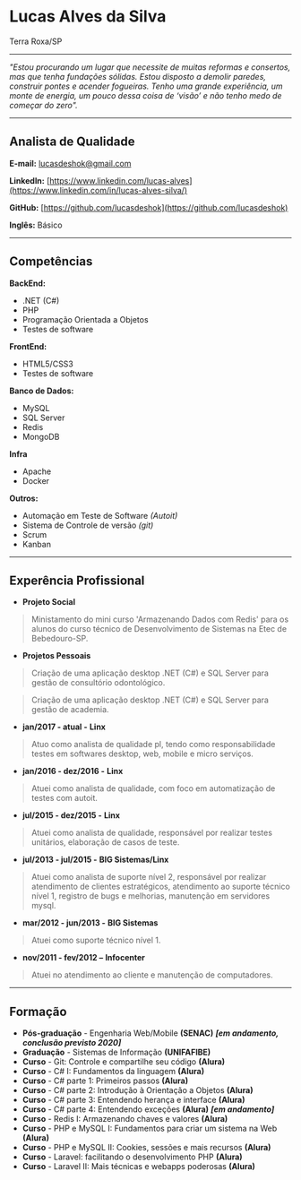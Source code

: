 # Lucas Alves da Silva
Terra Roxa/SP

---

_"Estou procurando um lugar que necessite de muitas reformas e consertos, mas que tenha fundações sólidas. Estou disposto a demolir paredes, construir pontes e acender fogueiras. Tenho uma grande experiência, um monte de energia, um pouco dessa coisa de ‘visão’ e não tenho medo de começar do zero"._

---

## Analista de Qualidade

**E-mail:** lucasdeshok@gmail.com

**LinkedIn:** [https://www.linkedin.com/lucas-alves](https://www.linkedin.com/in/lucas-alves-silva/)

**GitHub:** [https://github.com/lucasdeshok](https://github.com/lucasdeshok)

**Inglês:** Básico


---

## Competências

**BackEnd:**
* .NET (C#)
* PHP
* Programação Orientada a Objetos
* Testes de software


**FrontEnd:**
* HTML5/CSS3
* Testes de software


**Banco de Dados:**
* MySQL
* SQL Server
* Redis
* MongoDB


**Infra**
* Apache
* Docker


**Outros:**
* Automação em Teste de Software *(Autoit)*
* Sistema de Controle de versão *(git)*
* Scrum
* Kanban


---


## Experência Profissional

* **Projeto Social**
> Ministamento do mini curso 'Armazenando Dados com Redis' para os alunos do curso técnico de Desenvolvimento de Sistemas na Etec de Bebedouro-SP.

* **Projetos Pessoais**
> Criação de uma aplicação desktop .NET (C#) e SQL Server para gestão de consultório odontológico.

> Criação de uma aplicação desktop .NET (C#) e SQL Server para gestão de academia.



* **jan/2017 - atual -** ****Linx****
> Atuo como analista de qualidade pl, tendo como responsabilidade testes em softwares desktop, web, mobile e micro serviços.



* **jan/2016 - dez/2016 -** ****Linx****
> Atuei como analista de qualidade, com foco em automatização de testes com autoit.



* **jul/2015 - dez/2015 -** ****Linx****
> Atuei como analista de qualidade, responsável por realizar testes unitários, elaboração de casos de teste.



* **jul/2013 - jul/2015 -** ****BIG Sistemas/Linx****
> Atuei como analista de suporte nível 2, responsável por realizar atendimento de clientes estratégicos, atendimento ao suporte técnico nível 1, registro de bugs e melhorias, manutenção em servidores mysql.



* **mar/2012 - jun/2013 -** ****BIG Sistemas****
> Atuei como suporte técnico nível 1.



* **nov/2011 - fev/2012 –** ****Infocenter****
> Atuei no atendimento ao cliente e manutenção de computadores.


---

## Formação

* **Pós-graduação** - Engenharia Web/Mobile **(SENAC)** ***[em andamento, conclusão previsto 2020]***
* **Graduação** - Sistemas de Informação **(UNIFAFIBE)**
* **Curso** - Git: Controle e compartilhe seu código **(Alura)**
* **Curso** - C# I: Fundamentos da linguagem **(Alura)**
* **Curso** - C# parte 1: Primeiros passos **(Alura)**
* **Curso** - C# parte 2: Introdução à Orientação a Objetos **(Alura)**
* **Curso** - C# parte 3: Entendendo herança e interface **(Alura)**
* **Curso** - C# parte 4: Entendendo exceções **(Alura)** ***[em andamento]***
* **Curso** - Redis I: Armazenando chaves e valores **(Alura)**
* **Curso** - PHP e MySQL I: Fundamentos para criar um sistema na Web **(Alura)**
* **Curso** - PHP e MySQL II: Cookies, sessões e mais recursos **(Alura)**
* **Curso** - Laravel: facilitando o desenvolvimento PHP **(Alura)**
* **Curso** - Laravel II: Mais técnicas e webapps poderosas **(Alura)**
